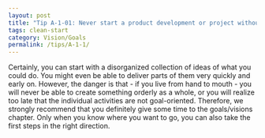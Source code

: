 ```yaml
---
layout: post
title: "Tip A-1-01: Never start a product development or project without goals."
tags: clean-start
category: Vision/Goals
permalink: /tips/A-1-1/
---
```

Certainly, you can start with a disorganized collection of ideas of what you could do. You might even be able to deliver parts of them very quickly and early on. However, the danger is that - if you live from hand to mouth - you will never be able to create something orderly as a whole, or you will realize too late that the individual activities are not goal-oriented. Therefore, we strongly recommend that you definitely give some time to the goals/visions chapter. Only when you know where you want to go, you can also take the first steps in the right direction.


